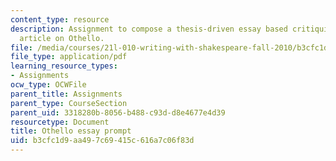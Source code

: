 ```yaml
---
content_type: resource
description: Assignment to compose a thesis-driven essay based critiquing a scholarly
  article on Othello.
file: /media/courses/21l-010-writing-with-shakespeare-fall-2010/b3cfc1d9aa497c69415c616a7c06f83d_MIT21L_010F10_assn03.pdf
file_type: application/pdf
learning_resource_types:
- Assignments
ocw_type: OCWFile
parent_title: Assignments
parent_type: CourseSection
parent_uid: 3318280b-8056-b488-c93d-d8e4677e4d39
resourcetype: Document
title: Othello essay prompt
uid: b3cfc1d9-aa49-7c69-415c-616a7c06f83d
---
```

